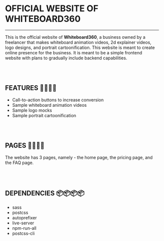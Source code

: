 # OFFICIAL WEBSITE OF WHITEBOARD360

<hr>

This is the official website of **Whiteboard360**, a business owned by a freelancer that makes whiteboard
animation videos, 2d explainer videos, logo designs, and portrait cartoonification. This website is
meant to create online presence for the business. It is meant to be a simple frontend website with plans
to gradually include backend capabilities.

<br>
<br>

## FEATURES 🚀🚀🚀🚀

-  Call-to-action buttons to increase conversion
-  Sample whiteboard animation videos
-  Sample logo mocks
-  Sample portrait cartoonification

<br>
<br>

## PAGES 📃📃📃📃

The website has 3 pages, namely - the home page, the pricing page, and the FAQ page.

<br>
<br>

## DEPENDENCIES 📦📦📦📦

-  sass
-  postcss
-  autoprefixer
-  live-server
-  npm-run-all
-  postcss-cli
